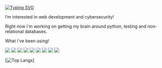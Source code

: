 
[![Typing SVG](https://readme-typing-svg.herokuapp.com/?lines=Hi+I'm+Fiona)](https://git.io/typing-svg)

I’m interested in web development and cybersecurity!

Right now i'm working on getting my brain around python, testing and non-relational databases. 


What i've been using! 

[<img src='https://img.shields.io/badge/React-20232A?style=for-the-badge&logo=react&logoColor=61DAFB'>](<LINK>)
[<img src='https://img.shields.io/badge/HTML5-E34F26?style=for-the-badge&logo=html5&logoColor=white'>](<LINK>)
[<img src='https://img.shields.io/badge/CSS3-1572B6?style=for-the-badge&logo=css3&logoColor=white'>](<LINK>)
[<img src='https://img.shields.io/badge/JavaScript-F7DF1E?style=for-the-badge&logo=javascript&logoColor=black'>](<LINK>)
[<img src='https://img.shields.io/badge/Node.js-43853D?style=for-the-badge&logo=node.js&logoColor=white'>](<LINK>)
[<img src='https://img.shields.io/badge/Express.js-404D59?style=for-the-badge'>](<LINK>)
[<img src='https://img.shields.io/badge/PostgreSQL-316192?style=for-the-badge&logo=postgresql&logoColor=white'>](<LINK>)
[<img src='https://img.shields.io/badge/Netlify-00C7B7?style=for-the-badge&logo=netlify&logoColor=white'>](<LINK>)
[<img src='https://img.shields.io/badge/Jest-323330?style=for-the-badge&logo=Jest&logoColor=white'>](<LINK>)


[![Top Langs](https://github-readme-stats.vercel.app/api/top-langs/?username=fkit00)]


<!---
fkit00/fkit00 is a ✨ special ✨ repository because its `README.md` (this file) appears on your GitHub profile.
You can click the Preview link to take a look at your changes.
--->
